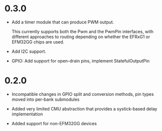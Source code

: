 0.3.0
=====

* Add a timer module that can produce PWM output.

  This currently supports both the Pwm and the PwmPin interfaces, with
  different approaches to routing depending on whether the EFRxG1 or EFM32GG
  chips are used.

* Add I2C support.

* GPIO: Add support for open-drain pins, implement StatefulOutputPin

0.2.0
=====

* Incompatible changes in GPIO split and conversion methods, pin types moved
  into per-bank submodules

* Added very limited CMU abstraction that provides a systick-based delay
  implementation

* Added support for non-EFM32GG devices
